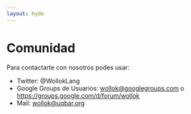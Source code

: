 ```yaml
---
layout: hyde
---
```


# Comunidad

<p>Para contactarte con nosotros podes usar:</p>

<ul>
<li>Twitter: @WollokLang</li>
<li>Google Groups de Usuarios: <a href="mailto:wollok@googlegroups.com">wollok@googlegroups.com</a> o <a href="https://groups.google.com/d/forum/wollok">https://groups.google.com/d/forum/wollok</a>
</li>
<li>Mail: <a href="mailto:wollok@uqbar.org">wollok@uqbar.org</a> </li>
</ul>
        

